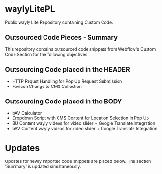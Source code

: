 # waylyLitePL
Public wayly Lite Repository containing Custom Code.

<h2>Outsourced Code Pieces - Summary</h2>
This repository contains outsourced code snippets from Webflow's Custom Code Section for the following objectives:

<h2>Outsourcing Code placed in the HEADER </h2>

<ul>
  <li>HTTP Requst Handling for Pop Up Request Submission</li>
  <li>Favicon Change to CMS Collection</li>
</ul>

<h2>Outsourcing Code placed in the BODY </h2>

<ul>
  <li>bAV Calculator</li>
  <li>Dropdown Script with CMS Content for Location Selection in Pop Up</li>
  <li>BU Content wayly videos for video slider + Google Translate Integration</li>
  <li>bAV Content wayly videos for video slider + Google Translate Integration</li>
</ul>


<h1> Updates </h1>
Updates for newly imported code snippets are placed below. The section 'Summary' is updated simultaneously.
